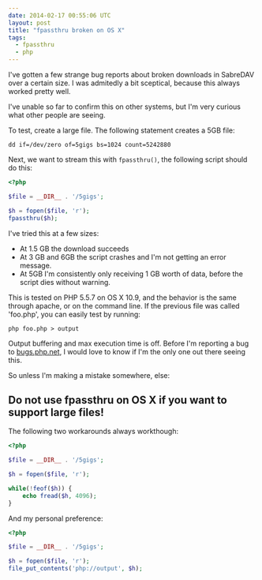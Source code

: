 ```yaml
---
date: 2014-02-17 00:55:06 UTC
layout: post
title: "fpassthru broken on OS X"
tags:
  - fpassthru
  - php
---
```


I've gotten a few strange bug reports about broken downloads in SabreDAV over
a certain size. I was admitedly a bit sceptical, because this always worked
pretty well.

I've unable so far to confirm this on other systems, but I'm very curious what
other people are seeing.

To test, create a large file. The following statement creates a 5GB file:

    dd if=/dev/zero of=5gigs bs=1024 count=5242880

Next, we want to stream this with `fpassthru()`, the following script should
do this:

```php
<?php

$file = __DIR__ . '/5gigs';

$h = fopen($file, 'r');
fpassthru($h);
```

I've tried this at a few sizes:

* At 1.5 GB the download succeeds
* At 3 GB and 6GB the script crashes and I'm not getting an error message.
* At 5GB I'm consistently only receiving 1 GB worth of data, before the script
  dies without warning.

This is tested on PHP 5.5.7 on OS X 10.9, and the behavior is the same through
apache, or on the command line. If the previous file was called 'foo.php', you
can easily test by running:

    php foo.php > output

Output buffering and max execution time is off. Before I'm reporting a bug to
[bugs.php.net](http://bugs.php.net), I would love to know if I'm the only one
out there seeing this.

So unless I'm making a mistake somewhere, else:

Do not use fpassthru on OS X if you want to support large files!
----------------------------------------------------------------

The following two workarounds always workthough:

```php
<?php

$file = __DIR__ . '/5gigs';

$h = fopen($file, 'r');

while(!feof($h)) {
    echo fread($h, 4096);
}
```

And my personal preference:

```php
<?php

$file = __DIR__ . '/5gigs';

$h = fopen($file, 'r');
file_put_contents('php://output', $h);
```
